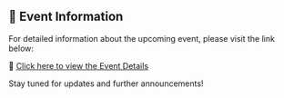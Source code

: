## 📅 Event Information

For detailed information about the upcoming event, please visit the link below:

🔗 [Click here to view the Event Details]((https://evol-ml.github.io/evol-ml/))

Stay tuned for updates and further announcements!
<!--
**evol-ml/evol-ml** is a ✨ _special_ ✨ repository because its `README.md` (this file) appears on your GitHub profile.

Here are some ideas to get you started:

- 🔭 I’m currently working on ...
- 🌱 I’m currently learning ...
- 👯 I’m looking to collaborate on ...
- 🤔 I’m looking for help with ...
- 💬 Ask me about ...
- 📫 How to reach me: ...
- 😄 Pronouns: ...
- ⚡ Fun fact: ...
-->
